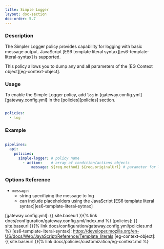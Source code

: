 ```yaml
---
title: Simple Logger
layout: doc-section
doc-order: 5.7
---
```


### Description

The Simpler Logger policy provides capability for logging with basic message output. JavaScript [ES6 template literal syntax][es6-template-literal-syntax] is supported.

This policy allows you to dump any and all parameters of the [EG Context object][eg-context-object].

### Usage

To enable the Simple Logger policy, add `log` in [gateway.config.yml][gateway.config.yml] in the [policies][policies] section.

```yaml

policies:
  - log

```

### Example

```yaml

pipelines:
  api:
    policies:
      simple-logger: # policy name
        - action:    # array of condition/actions objects
            message: ${req.method} ${req.originalUrl} # parameter for log action

```

### Options Reference

* `message`:
  - string specifiying the message to log
  - can include placeholders using the JavaScript [ES6 template literal syntax][es6-template-literal-sytnax]

[gateway.config.yml]: {{ site.baseurl }}{% link docs/configuration/gateway.config.yml/index.md %}
[policies]: {{ site.baseurl }}{% link docs/configuration/gateway.config.yml/policies.md %}
[es6-template-literal-syntax]: https://developer.mozilla.org/en-US/docs/Web/JavaScript/Reference/Template_literals
[eg-context-object]: {{ site.baseurl }}{% link docs/policies/customization/eg-context.md %}
